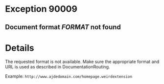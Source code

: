 # Exception 90009 #
## Document format _FORMAT_ not found ##

# Details #

The requested format is not available. Make sure the appropriate format and URL is used as described in DocumentationRouting.

Example:
`http://www.ajdedomain.com/homepage.weirdextension`